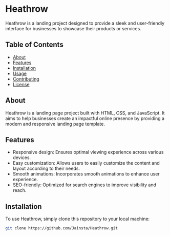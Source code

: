 # Heathrow

Heathrow is a landing project designed to provide a sleek and user-friendly interface for businesses to showcase their products or services.

## Table of Contents

- [About](#about)
- [Features](#features)
- [Installation](#installation)
- [Usage](#usage)
- [Contributing](#contributing)
- [License](#license)

## About

Heathrow is a landing page project built with HTML, CSS, and JavaScript. It aims to help businesses create an impactful online presence by providing a modern and responsive landing page template.

## Features

- Responsive design: Ensures optimal viewing experience across various devices.
- Easy customization: Allows users to easily customize the content and layout according to their needs.
- Smooth animations: Incorporates smooth animations to enhance user experience.
- SEO-friendly: Optimized for search engines to improve visibility and reach.

## Installation

To use Heathrow, simply clone this repository to your local machine:

```bash
git clone https://github.com/Jainsta/Heathrow.git

